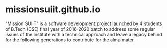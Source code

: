 # missionsuiit.github.io
"Mission SUIIT" is a software development project launched by 4 students of B.Tech (CSE) final year of 2016-2020 batch to address some regular issues of the institute with a technical approach and leave a legacy behind for the following generations to contribute for the alma mater. 

